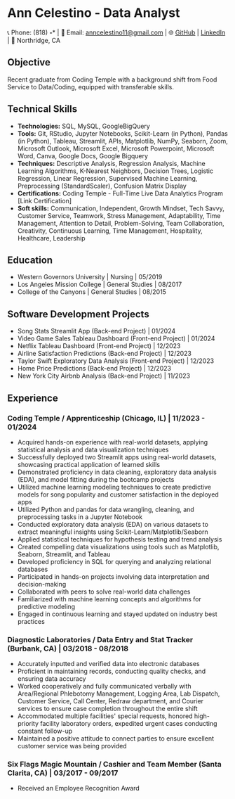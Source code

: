 # Ann Celestino - Data Analyst

📞 Phone: (818) ***-**** | 📧 Email: anncelestino11@gmail.com | 🌐 [GitHub](https://github.com/your-github-username) | [LinkedIn](https://www.linkedin.com/in/your-linkedin-profile/) | 📍 Northridge, CA

## Objective

Recent graduate from Coding Temple with a background shift from Food Service to Data/Coding, equipped with transferable skills.

## Technical Skills

- **Technologies:** SQL, MySQL, GoogleBigQuery
- **Tools:** Git, RStudio, Jupyter Notebooks, Scikit-Learn (in Python), Pandas (in Python), Tableau, Streamlit, APIs, Matplotlib, NumPy, Seaborn, Zoom, Microsoft Outlook, Microsoft Excel, Microsoft Powerpoint, Microsoft Word, Canva, Google Docs, Google Bigquery
- **Techniques:** Descriptive Analysis, Regression Analysis, Machine Learning Algorithms, K-Nearest Neighbors, Decision Trees, Logistic Regression, Linear Regression, Supervised Machine Learning, Preprocessing (StandardScaler), Confusion Matrix Display
- **Certifications:** Coding Temple - Full-Time Live Data Analytics Program [Link Certification]
- **Soft skills:** Communication, Independent, Growth Mindset, Tech Savvy, Customer Service, Teamwork, Stress Management, Adaptability, Time Management, Attention to Detail, Problem-Solving, Team Collaboration, Creativity, Continuous Learning, Time Management, Hospitality, Healthcare, Leadership

## Education

- Western Governors University | Nursing | 05/2019
- Los Angeles Mission College | General Studies | 08/2017
- College of the Canyons | General Studies | 08/2015

## Software Development Projects

- Song Stats Streamlit App (Back-end Project) | 01/2024
- Video Game Sales Tableau Dashboard (Front-end Project) | 01/2024
- Netflix Tableau Dashboard (Front-end Project) | 12/2023
- Airline Satisfaction Predictions (Back-end Project) | 12/2023
- Taylor Swift Exploratory Data Analysis (Front-end Project) | 12/2023
- Home Price Predictions (Back-end Project) | 12/2023
- New York City Airbnb Analysis (Back-end Project) | 11/2023

## Experience

### Coding Temple / Apprenticeship (Chicago, IL) | 11/2023 - 01/2024

- Acquired hands-on experience with real-world datasets, applying statistical analysis and data visualization techniques
- Successfully deployed two Streamlit apps using real-world datasets, showcasing practical application of learned skills
- Demonstrated proficiency in data cleaning, exploratory data analysis (EDA), and model fitting during the bootcamp projects
- Utilized machine learning modeling techniques to create predictive models for song popularity and customer satisfaction in the deployed apps
- Utilized Python and pandas for data wrangling, cleaning, and preprocessing tasks in a Jupyter Notebook
- Conducted exploratory data analysis (EDA) on various datasets to extract meaningful insights using Scikit-Learn/Matplotlib/Seaborn
- Applied statistical techniques for hypothesis testing and trend analysis
- Created compelling data visualizations using tools such as Matplotlib, Seaborn, Streamlit, and Tableau
- Developed proficiency in SQL for querying and analyzing relational databases
- Participated in hands-on projects involving data interpretation and decision-making
- Collaborated with peers to solve real-world data challenges
- Familiarized with machine learning concepts and algorithms for predictive modeling
- Engaged in continuous learning and stayed updated on industry best practices

### Diagnostic Laboratories / Data Entry and Stat Tracker (Burbank, CA) | 03/2018 - 08/2018

- Accurately inputted and verified data into electronic databases
- Proficient in maintaining records, conducting quality checks, and ensuring data accuracy
- Worked cooperatively and fully communicated verbally with Area/Regional Phlebotomy Management, Logging Area, Lab Dispatch, Customer Service, Call Center, Redraw department, and Courier services to ensure case completion throughout the entire shift
- Accommodated multiple facilities' special requests, honored high-priority facility laboratory orders, expedited urgent cases conducting constant follow-up
- Maintained a positive attitude to connect parties to ensure excellent customer service was being provided

### Six Flags Magic Mountain / Cashier and Team Member (Santa Clarita, CA) | 03/2017 - 09/2017

- Received an Employee Recognition Award



